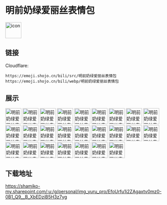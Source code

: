 # 明前奶绿爱丽丝表情包
<img src="https://emoji.shojo.cn/bili/src/明前奶绿爱丽丝表情包/icon.png" width="50" height="50" alt="icon">

## 链接
Cloudflare:
```
https://emoji.shojo.cn/bili/src/明前奶绿爱丽丝表情包
https://emoji.shojo.cn/bili/webp/明前奶绿爱丽丝表情包
```
## 展示
<img src="https://emoji.shojo.cn/bili/src/明前奶绿爱丽丝表情包/明前奶绿爱丽丝表情包-哈哈.png" width="50" height="50" alt="明前奶绿爱丽丝表情包-哈哈">
<img src="https://emoji.shojo.cn/bili/src/明前奶绿爱丽丝表情包/明前奶绿爱丽丝表情包-早安.png" width="50" height="50" alt="明前奶绿爱丽丝表情包-早安">
<img src="https://emoji.shojo.cn/bili/src/明前奶绿爱丽丝表情包/明前奶绿爱丽丝表情包-急急急.png" width="50" height="50" alt="明前奶绿爱丽丝表情包-急急急">
<img src="https://emoji.shojo.cn/bili/src/明前奶绿爱丽丝表情包/明前奶绿爱丽丝表情包-你先别急.png" width="50" height="50" alt="明前奶绿爱丽丝表情包-你先别急">
<img src="https://emoji.shojo.cn/bili/src/明前奶绿爱丽丝表情包/明前奶绿爱丽丝表情包-mua.png" width="50" height="50" alt="明前奶绿爱丽丝表情包-mua">
<img src="https://emoji.shojo.cn/bili/src/明前奶绿爱丽丝表情包/明前奶绿爱丽丝表情包-飞吻.png" width="50" height="50" alt="明前奶绿爱丽丝表情包-飞吻">
<img src="https://emoji.shojo.cn/bili/src/明前奶绿爱丽丝表情包/明前奶绿爱丽丝表情包-嘿嘿.png" width="50" height="50" alt="明前奶绿爱丽丝表情包-嘿嘿">
<img src="https://emoji.shojo.cn/bili/src/明前奶绿爱丽丝表情包/明前奶绿爱丽丝表情包-不行.png" width="50" height="50" alt="明前奶绿爱丽丝表情包-不行">
<img src="https://emoji.shojo.cn/bili/src/明前奶绿爱丽丝表情包/明前奶绿爱丽丝表情包-疑问.png" width="50" height="50" alt="明前奶绿爱丽丝表情包-疑问">
<img src="https://emoji.shojo.cn/bili/src/明前奶绿爱丽丝表情包/明前奶绿爱丽丝表情包-吃瓜.png" width="50" height="50" alt="明前奶绿爱丽丝表情包-吃瓜">
<img src="https://emoji.shojo.cn/bili/src/明前奶绿爱丽丝表情包/明前奶绿爱丽丝表情包-入梦.png" width="50" height="50" alt="明前奶绿爱丽丝表情包-入梦">
<img src="https://emoji.shojo.cn/bili/src/明前奶绿爱丽丝表情包/明前奶绿爱丽丝表情包-爆金币.png" width="50" height="50" alt="明前奶绿爱丽丝表情包-爆金币">
<img src="https://emoji.shojo.cn/bili/src/明前奶绿爱丽丝表情包/明前奶绿爱丽丝表情包-打call.png" width="50" height="50" alt="明前奶绿爱丽丝表情包-打call">
<img src="https://emoji.shojo.cn/bili/src/明前奶绿爱丽丝表情包/明前奶绿爱丽丝表情包-点赞.png" width="50" height="50" alt="明前奶绿爱丽丝表情包-点赞">
<img src="https://emoji.shojo.cn/bili/src/明前奶绿爱丽丝表情包/明前奶绿爱丽丝表情包-呃呃.png" width="50" height="50" alt="明前奶绿爱丽丝表情包-呃呃">
<img src="https://emoji.shojo.cn/bili/src/明前奶绿爱丽丝表情包/明前奶绿爱丽丝表情包-探头.png" width="50" height="50" alt="明前奶绿爱丽丝表情包-探头">
<img src="https://emoji.shojo.cn/bili/src/明前奶绿爱丽丝表情包/明前奶绿爱丽丝表情包-晚安.png" width="50" height="50" alt="明前奶绿爱丽丝表情包-晚安">
<img src="https://emoji.shojo.cn/bili/src/明前奶绿爱丽丝表情包/明前奶绿爱丽丝表情包-哦呵呵.png" width="50" height="50" alt="明前奶绿爱丽丝表情包-哦呵呵">
<img src="https://emoji.shojo.cn/bili/src/明前奶绿爱丽丝表情包/明前奶绿爱丽丝表情包-无语.png" width="50" height="50" alt="明前奶绿爱丽丝表情包-无语">
<img src="https://emoji.shojo.cn/bili/src/明前奶绿爱丽丝表情包/明前奶绿爱丽丝表情包-悠闲.png" width="50" height="50" alt="明前奶绿爱丽丝表情包-悠闲">
<img src="https://emoji.shojo.cn/bili/src/明前奶绿爱丽丝表情包/明前奶绿爱丽丝表情包-没干劲.png" width="50" height="50" alt="明前奶绿爱丽丝表情包-没干劲">
<img src="https://emoji.shojo.cn/bili/src/明前奶绿爱丽丝表情包/明前奶绿爱丽丝表情包-自豪.png" width="50" height="50" alt="明前奶绿爱丽丝表情包-自豪">
<img src="https://emoji.shojo.cn/bili/src/明前奶绿爱丽丝表情包/明前奶绿爱丽丝表情包-惊讶.png" width="50" height="50" alt="明前奶绿爱丽丝表情包-惊讶">
<img src="https://emoji.shojo.cn/bili/src/明前奶绿爱丽丝表情包/明前奶绿爱丽丝表情包-生气.png" width="50" height="50" alt="明前奶绿爱丽丝表情包-生气">
<img src="https://emoji.shojo.cn/bili/src/明前奶绿爱丽丝表情包/明前奶绿爱丽丝表情包-我错了.png" width="50" height="50" alt="明前奶绿爱丽丝表情包-我错了">

## 下载地址

https://shamiko-my.sharepoint.com/:u:/g/personal/img_yuru_pro/EfoUrfu1i2ZAgaxtv0mz0-0B1_Q9__B_XbEDziB5H3z7yg